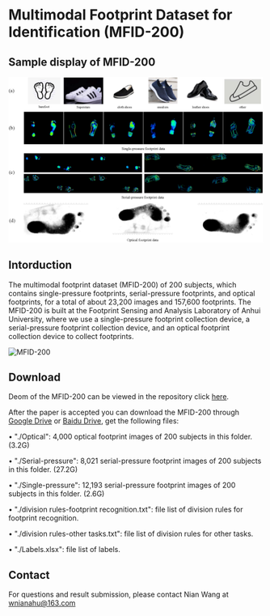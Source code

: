 # Multimodal Footprint Dataset for Identification (MFID-200)

## Sample display of MFID-200
![Sample display of MFID-200](images/MFID-200.png)

## Intorduction
The multimodal footprint dataset (MFID-200) of 200 subjects, which contains single-pressure footprints, serial-pressure footprints, and optical footprints, for a total of about 23,200 images and 157,600 footprints. The MFID-200 is built at the Footprint Sensing and Analysis Laboratory of Anhui University, where we use a single-pressure footprint collection device, a serial-pressure footprint collection device, and an optical footprint collection device to collect footprints.

![MFID-200](fig.png)

## Download
Deom of the MFID-200 can be viewed in the repository click [here](https://github.com/MFIDteam/MFID-200/tree/main/demo).

After the paper is accepted you can download the MFID-200 through [Google Drive]() or [Baidu Drive](https://pan.baidu.com/s/1MoUuTLOCjGW9bwFbWJmBIg), get the following files:

• "./Optical": 4,000 optical footprint images of 200 subjects in this folder. (3.2G)

• "./Serial-pressure": 8,021 serial-pressure footprint images of 200 subjects in this folder. (27.2G)

• "./Single-pressure": 12,193 serial-pressure footprint images of 200 subjects in this folder. (2.6G)

• "./division rules-footprint recognition.txt": file list of division rules for footprint recognition.

• "./division rules-other tasks.txt": file list of division rules for other tasks.

• "./Labels.xlsx": file list of labels.

## Contact
For questions and result submission, please contact Nian Wang at wnianahu@163.com
    
